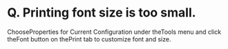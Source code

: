# Q. Printing font size is too small.

ChooseProperties for Current Configuration under theTools menu and
click theFont button on thePrint tab to customize font and size.
